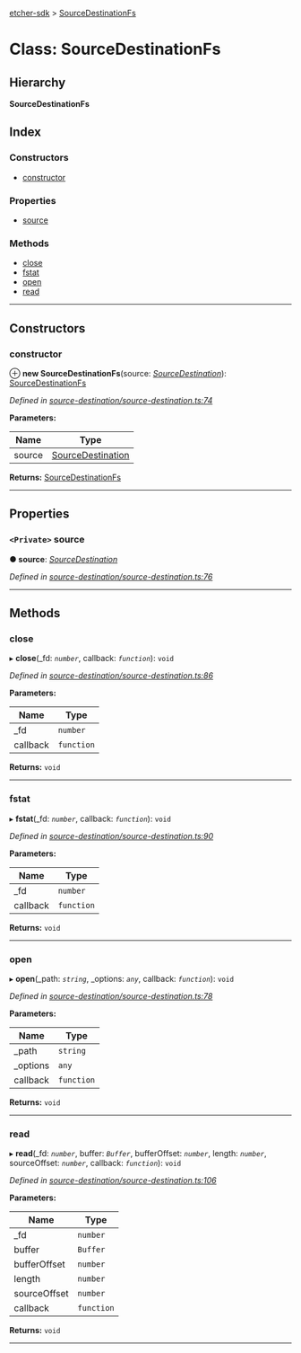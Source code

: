 [etcher-sdk](../README.md) > [SourceDestinationFs](../classes/sourcedestinationfs.md)

# Class: SourceDestinationFs

## Hierarchy

**SourceDestinationFs**

## Index

### Constructors

* [constructor](sourcedestinationfs.md#constructor)

### Properties

* [source](sourcedestinationfs.md#source)

### Methods

* [close](sourcedestinationfs.md#close)
* [fstat](sourcedestinationfs.md#fstat)
* [open](sourcedestinationfs.md#open)
* [read](sourcedestinationfs.md#read)

---

## Constructors

<a id="constructor"></a>

###  constructor

⊕ **new SourceDestinationFs**(source: *[SourceDestination](sourcedestination.md)*): [SourceDestinationFs](sourcedestinationfs.md)

*Defined in [source-destination/source-destination.ts:74](https://github.com/balena-io-modules/etcher-sdk/blob/1daa03e/lib/source-destination/source-destination.ts#L74)*

**Parameters:**

| Name | Type |
| ------ | ------ |
| source | [SourceDestination](sourcedestination.md) |

**Returns:** [SourceDestinationFs](sourcedestinationfs.md)

___

## Properties

<a id="source"></a>

### `<Private>` source

**● source**: *[SourceDestination](sourcedestination.md)*

*Defined in [source-destination/source-destination.ts:76](https://github.com/balena-io-modules/etcher-sdk/blob/1daa03e/lib/source-destination/source-destination.ts#L76)*

___

## Methods

<a id="close"></a>

###  close

▸ **close**(_fd: *`number`*, callback: *`function`*): `void`

*Defined in [source-destination/source-destination.ts:86](https://github.com/balena-io-modules/etcher-sdk/blob/1daa03e/lib/source-destination/source-destination.ts#L86)*

**Parameters:**

| Name | Type |
| ------ | ------ |
| _fd | `number` |
| callback | `function` |

**Returns:** `void`

___
<a id="fstat"></a>

###  fstat

▸ **fstat**(_fd: *`number`*, callback: *`function`*): `void`

*Defined in [source-destination/source-destination.ts:90](https://github.com/balena-io-modules/etcher-sdk/blob/1daa03e/lib/source-destination/source-destination.ts#L90)*

**Parameters:**

| Name | Type |
| ------ | ------ |
| _fd | `number` |
| callback | `function` |

**Returns:** `void`

___
<a id="open"></a>

###  open

▸ **open**(_path: *`string`*, _options: *`any`*, callback: *`function`*): `void`

*Defined in [source-destination/source-destination.ts:78](https://github.com/balena-io-modules/etcher-sdk/blob/1daa03e/lib/source-destination/source-destination.ts#L78)*

**Parameters:**

| Name | Type |
| ------ | ------ |
| _path | `string` |
| _options | `any` |
| callback | `function` |

**Returns:** `void`

___
<a id="read"></a>

###  read

▸ **read**(_fd: *`number`*, buffer: *`Buffer`*, bufferOffset: *`number`*, length: *`number`*, sourceOffset: *`number`*, callback: *`function`*): `void`

*Defined in [source-destination/source-destination.ts:106](https://github.com/balena-io-modules/etcher-sdk/blob/1daa03e/lib/source-destination/source-destination.ts#L106)*

**Parameters:**

| Name | Type |
| ------ | ------ |
| _fd | `number` |
| buffer | `Buffer` |
| bufferOffset | `number` |
| length | `number` |
| sourceOffset | `number` |
| callback | `function` |

**Returns:** `void`

___

